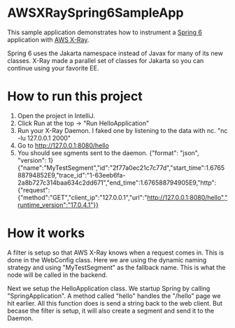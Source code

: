 # AWSXRaySpring6SampleApp
This sample application demonstrates how to instrument a [Spring 6](https://spring.io/blog/2022/11/16/spring-framework-6-0-goes-ga) application with [AWS X-Ray](https://github.com/aws/aws-xray-sdk-java).

Spring 6 uses the Jakarta namespace instead of Javax for many of its new classes. X-Ray made a parallel set of classes for Jakarta so you can continue using your favorite EE.

# How to run this project
1. Open the project in IntelliJ.
1. Click Run at the top -> "Run HelloApplication"
1. Run your X-Ray Daemon. I faked one by listening to the data with nc. "nc -lu 127.0.0.1 2000"
1. Go to http://127.0.0.1:8080/hello
1. You should see sgments sent to the daemon.
{"format": "json", "version": 1}
{"name":"MyTestSegment","id":"2f77a0ec21c7c77d","start_time":1.676588794852E9,"trace_id":"1-63eeb6fa-2a8b727c314baa634c2dd671","end_time":1.676588794905E9,"http":{"request":{"method":"GET","client_ip":"127.0.0.1","url":"http://127.0.0.1:8080/hello","runtime_version":"17.0.4.1"}}

# How it works

A filter is setup so that AWS X-Ray knows when a request comes in. This is done in the WebConfig class. Here we are using the dynamic naming strategy and using "MyTestSegment" as the fallback name. This is what the node will be called in the backend.

Next we setup the HelloApplication class. We startup Spring by calling "SpringApplication". A method called "hello" handles the "/hello" page we hit earlier. All this function does is send a string back to the web client. But becase the filter is setup, it will also create a segment and send it to the Daemon.

